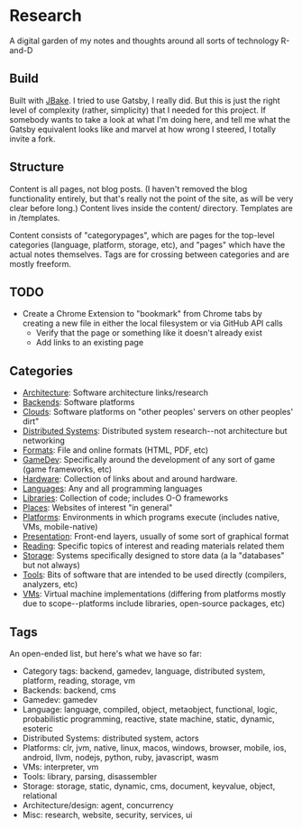 # Research
A digital garden of my notes and thoughts around all sorts of technology R-and-D

## Build
Built with [JBake](https://jbake.org/). I tried to use Gatsby, I really did. But this is just the right level of complexity (rather, simplicity) that I needed for this project. If somebody wants to take a look at what I'm doing here, and tell me what the Gatsby equivalent looks like and marvel at how wrong I steered, I totally invite a fork.

## Structure
Content is all pages, not blog posts. (I haven't removed the blog functionality entirely, but that's really not the point of the site, as will be very clear before long.) Content lives inside the content/ directory. Templates are in /templates.

Content consists of "categorypages", which are pages for the top-level categories (language, platform, storage, etc), and "pages" which have the actual notes themselves. Tags are for crossing between categories and are mostly freeform.

## TODO

* Create a Chrome Extension to "bookmark" from Chrome tabs by creating a new file in either the local filesystem or via GitHub API calls
    * Verify that the page or something like it doesn't already exist
    * Add links to an existing page

## Categories

* [Architecture](http://research.tedneward.com/architecture/index/index.html): Software architecture links/research
* [Backends](http://research.tedneward.com/backends/index/index.html): Software platforms
* [Clouds](http://research.tedneward.com/clouds/index/index.html): Software platforms on "other peoples' servers on other peoples' dirt"
* [Distributed Systems](http://research.tedneward.com/distribution/index/index.html): Distributed system research--not architecture but networking
* [Formats](http://research.tedneward.com/formats/index/index.html): File and online formats (HTML, PDF, etc)
* [GameDev](http://research.tedneward.com/gamedev/index/index.html): Specifically around the development of any sort of game (game frameworks, etc)
* [Hardware](http://research.tedneward.com/hardware/index/index.html): Collection of links about and around hardware.
* [Languages](http://research.tedneward.com/languages/index/index.html): Any and all programming languages
* [Libraries](http://research.tedneward.com/libraries/index/index.html): Collection of code; includes O-O frameworks
* [Places](http://research.tedneward.com/places/index/index.html): Websites of interest "in general"
* [Platforms](http://research.tedneward.com/platforms/index/index.html): Environments in which programs execute (includes native, VMs, mobile-native)
* [Presentation](http://research.tedneward.com/presentation/index/index.html): Front-end layers, usually of some sort of graphical format
* [Reading](http://research.tedneward.com/reading/index/index.html): Specific topics of interest and reading materials related them
* [Storage](http://research.tedneward.com/storage/index/index.html): Systems specifically designed to store data (a la "databases" but not always)
* [Tools](http://research.tedneward.com/tools/index/index.html): Bits of software that are intended to be used directly (compilers, analyzers, etc)
* [VMs](http://research.tedneward.com/vms/index/index.html): Virtual machine implementations (differing from platforms mostly due to scope--platforms include libraries, open-source packages, etc)

## Tags
An open-ended list, but here's what we have so far:

* Category tags: backend, gamedev, language, distributed system, platform, reading, storage, vm
* Backends: backend, cms
* Gamedev: gamedev
* Language: language, compiled, object, metaobject, functional, logic, probabilistic programming, reactive, state machine, static, dynamic, esoteric
* Distributed Systems: distributed system, actors
* Platforms: clr, jvm, native, linux, macos, windows, browser, mobile, ios, android, llvm, nodejs, python, ruby, javascript, wasm
* VMs: interpreter, vm
* Tools: library, parsing, disassembler
* Storage: storage, static, dynamic, cms, document, keyvalue, object, relational
* Architecture/design: agent, concurrency
* Misc: research, website, security, services, ui
